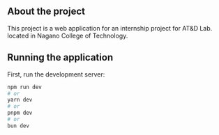 ## About the project

This project is a web application for an internship project for AT&D Lab. located in Nagano College of Technology.

## Running the application

First, run the development server:

```bash
npm run dev
# or
yarn dev
# or
pnpm dev
# or
bun dev
```
